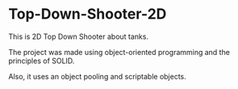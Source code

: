 # Top-Down-Shooter-2D

This is 2D Top Down Shooter about tanks.

The project was made using object-oriented programming and the principles of SOLID.

Also, it uses an object pooling and scriptable objects.
